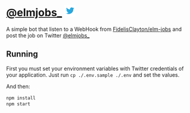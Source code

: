 # [@elmjobs_](https://twitter.com/elmjobs_) ![twitter-logo](assets/twitter-icon.png)
A simple bot that listen to a WebHook from [FidelisClayton/elm-jobs](https://github.com/FidelisClayton/elm-jobs) and post the job on Twitter [@elmjobs_](https://twitter.com/elmjobs_)

## Running
First you must set your environment variables with Twitter credentials of your application. Just run `cp ./.env.sample ./.env` and set the values.

And then:
```
npm install
npm start
```
